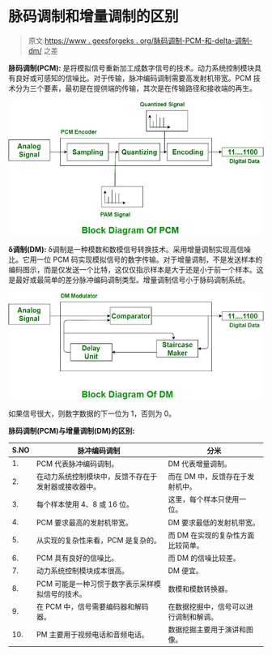 # 脉码调制和增量调制的区别

> 原文:[https://www . geesforgeks . org/脉码调制-PCM-和-delta-调制-dm/](https://www.geeksforgeeks.org/difference-between-pulse-code-modulation-pcm-and-delta-modulation-dm/) 之差

**脉码调制(PCM):**
是将模拟信号重新加工成数字信号的技术。动力系统控制模块具有良好或可感知的信噪比。对于传输，脉冲编码调制需要高发射机带宽。PCM 技术分为三个要素，最初是在提供端的传输，其次是在传输路径和接收端的再生。

![](img/a0b9b31c20010ce2fa9ac6367eeb57eb.png)

**δ调制(DM):**
δ调制是一种模数和数模信号转换技术。采用增量调制实现高信噪比。它用一位 PCM 码实现模拟信号的数字传输。对于增量调制，不是发送样本的编码图示，而是仅发送一个比特，这仅仅指示样本是大于还是小于前一个样本。这是最好或最简单的差分脉冲编码调制类型。增量调制信号小于脉码调制系统。

![](img/411715b5300ef994023ec96a49c42c12.png)

如果信号很大，则数字数据的下一位为 1，否则为 0。

**脉码调制(PCM)与增量调制(DM)的区别:**

<center>

| S.NO | 脉冲编码调制 | 分米 |
| --- | --- | --- |
| 1. | PCM 代表脉冲编码调制。 | DM 代表增量调制。 |
| 2. | 在动力系统控制模块中，反馈不存在于发射器或接收器中。 | 而在 DM 中，反馈存在于发射机中。 |
| 3. | 每个样本使用 4、8 或 16 位。 | 这里，每个样本只使用一位。 |
| 4. | PCM 要求最高的发射机带宽。 | DM 要求最低的发射机带宽。 |
| 5. | 从实现的复杂性来看，PCM 是复杂的。 | 而 DM 在实现的复杂性方面比较简单。 |
| 6. | PCM 具有良好的信噪比。 | 而 DM 的信噪比较差。 |
| 7. | 动力系统控制模块成本很高。 | DM 便宜。 |
| 8. | PCM 可能是一种习惯于数字表示采样模拟信号的技术。 | 数模和模数转换器。 |
| 9. | 在 PCM 中，信号需要编码器和解码器。 | 在数据挖掘中，信号可以进行调制和解调。 |
| 10. | PM 主要用于视频电话和音频电话。 | 数据挖掘主要用于演讲和图像。 |

</center>